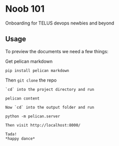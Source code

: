 # Noob 101

Onboarding for TELUS devops newbies and beyond

## Usage
To preview the documents we need a few things:

Get pelican markdown
```
pip install pelican markdown
```
Then `git clone` the repo
```
`cd` into the project directory and run
```
`pelican content`
```
Now `cd` into the output folder and run
```
`python -m pelican.server`
```
Then visit http://localhost:8000/

Tada!
*happy dance*

